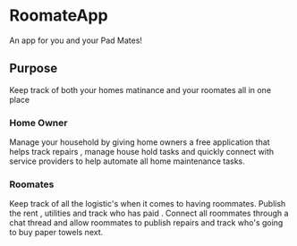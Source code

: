 # RoomateApp
An app for you and your Pad Mates!

## Purpose
Keep track of both your homes matinance and your roomates all in one place
### Home Owner
Manage your household by giving home owners a free application that helps track repairs , manage house hold tasks and quickly connect with service providers to help automate all home maintenance tasks.
### Roomates
Keep track of all the logistic's when it comes to having roommates. Publish the rent , utilities and track who has paid . Connect all roommates through a chat thread and allow roommates to publish repairs and track who's going to buy paper towels next.

